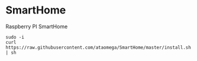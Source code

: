 # SmartHome
Raspberry PI SmartHome
```
sudo -i
curl https://raw.githubusercontent.com/ataomega/SmartHome/master/install.sh | sh
```

